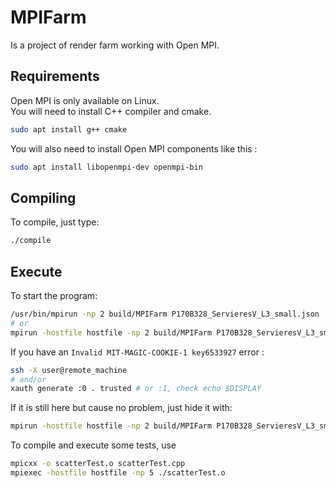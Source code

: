 # MPIFarm
Is a project of render farm working with Open MPI.

## Requirements
Open MPI is only available on Linux.<br>
You will need to install C++ compiler and cmake.
```bash
sudo apt install g++ cmake
```
You will also need to install Open MPI components like this : 
```bash
sudo apt install libopenmpi-dev openmpi-bin
```

## Compiling
To compile, just type:
```bash
./compile
```

## Execute 
To start the program:
```bash
/usr/bin/mpirun -np 2 build/MPIFarm P170B328_ServieresV_L3_small.json
# or
mpirun -hostfile hostfile -np 2 build/MPIFarm P170B328_ServieresV_L3_small.json
```
If you have an `Invalid MIT-MAGIC-COOKIE-1 key6533927` error : 
```bash
ssh -X user@remote_machine
# and/or
xauth generate :0 . trusted # or :1, check echo $DISPLAY
```
If it is still here but cause no problem, just hide it with:
```bash
mpirun -hostfile hostfile -np 2 build/MPIFarm P170B328_ServieresV_L3_small.json 2>/dev/null
```

To compile and execute some tests, use
```bash
mpicxx -o scatterTest.o scatterTest.cpp
mpiexec -hostfile hostfile -np 5 ./scatterTest.o
```